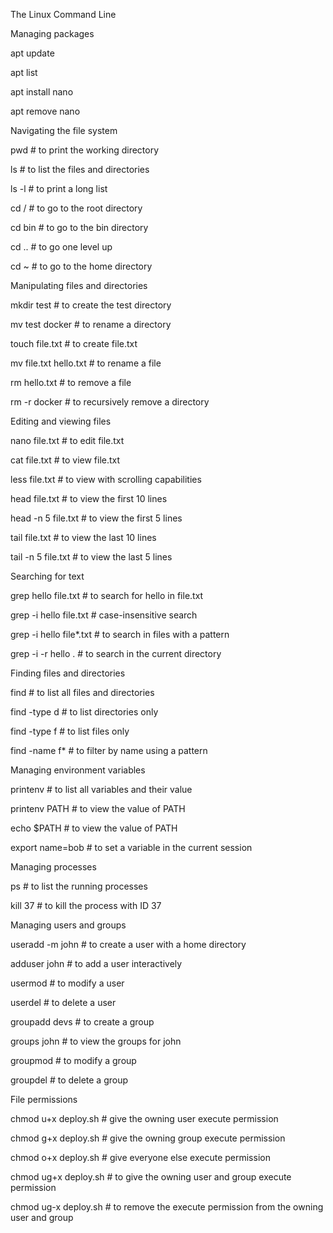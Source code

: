 The Linux Command Line

Managing packages

apt update

apt list

apt install nano

apt remove nano

Navigating the file system

pwd                             # to print the working directory

ls                              # to list the files and directories

ls -l                           # to print a long list

cd /                            # to go to the root directory

cd bin                          # to go to the bin directory

cd ..                           # to go one level up

cd ~                            # to go to the home directory 

Manipulating files and directories

mkdir test                      # to create the test directory

mv test docker                  # to rename a directory

touch file.txt                  # to create file.txt

mv file.txt hello.txt           # to rename a file

rm hello.txt                    # to remove a file

rm -r docker                    # to recursively remove a directory

Editing and viewing files

nano file.txt                  # to edit file.txt
 
cat file.txt                   # to view file.txt

less file.txt                  # to view with scrolling capabilities

head file.txt                  # to view the first 10 lines

head -n 5 file.txt             # to view the first 5 lines

tail file.txt                  # to view the last 10 lines

tail -n 5 file.txt             # to view the last 5 lines 

Searching for text

grep hello file.txt            # to search for hello in file.txt

grep -i hello file.txt         # case-insensitive search

grep -i hello file*.txt        # to search in files with a pattern

grep -i -r hello .             # to search in the current directory

Finding files and directories

find                          # to list all files and directories

find -type d                  # to list directories only

find -type f                  # to list files only

find -name f*                 # to filter by name using a pattern

Managing environment variables

printenv                     # to list all variables and their value

printenv PATH                # to view the value of PATH

echo $PATH                   # to view the value of PATH

export name=bob              # to set a variable in the current session

Managing processes

ps                           # to list the running processes

kill 37                      # to kill the process with ID 37

Managing users and groups

useradd -m john              # to create a user with a home directory

adduser john                 # to add a user interactively

usermod                      # to modify a user

userdel                      # to delete a user

groupadd devs                # to create a group

groups john                  # to view the groups for john

groupmod                     # to modify a group

groupdel                     # to delete a group

File permissions

chmod u+x deploy.sh          # give the owning user execute permission

chmod g+x deploy.sh          # give the owning group execute permission

chmod o+x deploy.sh          # give everyone else execute permission

chmod ug+x deploy.sh          # to give the owning user and group execute permission
                             
chmod ug-x deploy.sh          # to remove the execute permission from  the owning user and group
 
